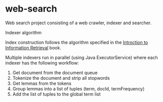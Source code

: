 # web-search
Web search project consisting of a web crawler, indexer and searcher.

Indexer algorithm

Index construction follows the algorithm specified in the [Introction to Information Retrieval](https://nlp.stanford.edu/IR-book/information-retrieval-book.html) book.



Multiple indexers run in parallel (using Java ExecutorService) where each indexer has the following workflow:

1. Get document from the document queue
2. Tokenize the document and strip all stopwords
3. Get lemmas from the tokens
4. Group lemmas into a list of tuples (term, docId, termFrequency)
5. Add the list of tuples to the global term list

